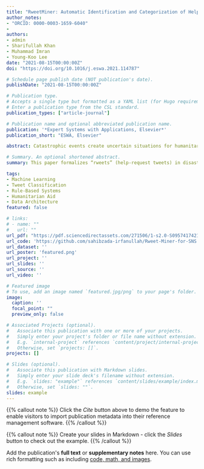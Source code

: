 ```yaml
---
title: "RweetMiner: Automatic Identification and Categorization of Help Requests on Twitter during Disasters"
author_notes:
- "ORCID: 0000-0003-1659-6040"
- 
authors:
- admin
- Sharifullah Khan
- Muhammad Imran
- Young-Koo Lee
date: "2021-08-15T00:00:00Z"
doi: "https://doi.org/10.1016/j.eswa.2021.114787"

# Schedule page publish date (NOT publication's date).
publishDate: "2021-08-15T00:00:00Z"

# Publication type.
# Accepts a single type but formatted as a YAML list (for Hugo requirements).
# Enter a publication type from the CSL standard.
publication_types: ["article-journal"]

# Publication name and optional abbreviated publication name.
publication: '*Expert Systems with Applications, Elsevier*'
publication_short: "ESWA, Elsevier"

abstract: Catastrophic events create uncertain situations for humanitarian organizations locating and providing aid to affected people. Many people turn to social media during disasters for requesting help and/or providing relief to others. However, the majority of social media posts seeking help could not properly be detected and remained concealed because often they are noisy and ill-formed. Existing systems lack in planning an effective strategy for tweet preprocessing and grasping the contexts of tweets. This research, first of all, formally defines request tweets in the context of social networking sites, hereafter rweets, along with their different primary types and sub-types. Our main contributions are the identification and categorization of rweets. For rweet identification, we employ two approaches, namely a rule-based and logistic regression, and show their high precision and F1 scores. The rweets classification into sub-types such as medical, food, shelter, using logistic regression shows promising results and outperforms exiting works. Finally, we introduce an architecture to store intermediate data to accelerate the development process of the machine learning classifiers.

# Summary. An optional shortened abstract.
summary: This paper formalizes “rweets” (help-request tweets) in disaster contexts, categorizes them into primary types and subtypes, and develops both rule-based and logistic-regression models for their identification and classification (e.g., medical, food, shelter) with high precision and F1 scores. It also presents an intermediate-data storage architecture to streamline the development of these machine-learning classifiers.

tags:
- Machine Learning
- Tweet Classification
- Rule-Based Systems
- Humanitarian Aid
- Data Architecture
featured: false

# links:
# - name: ""
#   url: ""
url_pdf: "https://pdf.sciencedirectassets.com/271506/1-s2.0-S0957417421X00085/1-s2.0-S0957417421002281/main.pdf?X-Amz-Security-Token=IQoJb3JpZ2luX2VjEIP%2F%2F%2F%2F%2F%2F%2F%2F%2F%2FwEaCXVzLWVhc3QtMSJIMEYCIQCp3oJ4R3lSuSk1isi4SWkHo4aB%2BtG1G35%2BKXiqcw86mAIhALGqL4P%2FUF4ouqJ6IAQekT15yvVzB24CX4%2FEkRM7xqrkKrwFCIz%2F%2F%2F%2F%2F%2F%2F%2F%2F%2FwEQBRoMMDU5MDAzNTQ2ODY1Igx7fHuSO%2FFHZJUywkoqkAUqXDuKYd1vtUCPmRDwtlIDI2gptLYDlEB53rTCW29%2Bk6R3R6MU2t%2Fg5BKiALamhHk5ehQn58%2FnYNupaRnQJDIW%2FOszGAVNGcy01eB0XqoYMyE2Vu9XhlutpqexJDen7yem1VNBnuxITWB1nazu7Pxaawi65AQyD7NNgiMnpV%2F6FDDV5PuqzFH6Rzgjj5%2BJwioyAWKCeC8Aaag4lcRBYI%2BMgMPyWHTTh8iu%2Fq22KzA37VXrpFPW%2FZtPBEB3kZoYhuBtowznoWBRBw%2BkTiuRJQSRng5hPzZ6Cpa2w6iXyL0eNc%2BB8NvuNJjhM0CgMkrrI2NjLaFcSPJS6wIwG%2FkiBpTnVRZdHWR86g3Cga4nhm%2B3iatY2VP4XPgp6olibdlUvz%2FXAv8MPz%2FXmVTRaALw176funsvs5UdcA%2B5JYKzD3ShjhQ0xSmywu0pCOqhrZv8ZARnrxVQ3Fj%2Fk3TffIe4s8wlJ3nG9D4aHMAyK%2BY%2FHGuFbUooaXpN6blnCcrfOx1cKeSOa7WimIBUfQ26rdpFIXjdq6C%2FDbIWyIrJgiglhIlO5OEykqBWKee20bfDU6qzR2m9qx4HysGwQgdEPElv%2B7RIlZUS5%2FRIVxEjV0mPigu1Ew9rza0JnXI6ihY%2Byj9abz%2BhUfSPbfOm%2FkG9Ibke940V%2Baq4KFAoLMXeehtMTWutktwF1sP%2FEhz1rW7WlHFfr%2Fj9BHRmSXT7g5Q8sudaUgvFFIQEVbjqa%2FVzvg5wEoEAEg0fd%2F60L0vmJ0lA%2Fa22VaLSI8%2B5ToxI8X9ip9uHFMMBt0ZW2IQ8holdWWIuePBfXDuUhxQMu294PqZQZFAPjRJHDDfOzyYL0Ij40p5LCzZAzfBlHotKvtmH3%2F5nqI5YSDDt57PDBjqwASvB%2Fp4jRzZC4WeEDs5sE0vkjAS8FiAGUEVpErA5l4KlsLCI16vEQiIahrobsgA0SasSm6FPiutm0CvkjzjkQbb%2F899Zr1yOqCBORL9hBt2jzZ0bDd1LRJ%2FXS7%2B%2Be0uFTA4rtOQ5KLPE2DPQY7KDNyks8gMD6MKITBVUNIKtE7Zp%2BUEA2pFcjs5JOf9TBxR2BDedN%2BjhWPZ6%2FIhkRU%2FBjNyImB329iDodpY86VYM6%2FUR&X-Amz-Algorithm=AWS4-HMAC-SHA256&X-Amz-Date=20250708T113703Z&X-Amz-SignedHeaders=host&X-Amz-Expires=299&X-Amz-Credential=ASIAQ3PHCVTYXJQ7DD5E%2F20250708%2Fus-east-1%2Fs3%2Faws4_request&X-Amz-Signature=032feab1443665f5409d30f191556ca3e40b01db5eb06ede3b9caa5c324c9a94&hash=f85d4107ff92ebbede5bbd00ee52e55243eedaa189c3d005192d625ff488d9a2&host=68042c943591013ac2b2430a89b270f6af2c76d8dfd086a07176afe7c76c2c61&pii=S0957417421002281&tid=spdf-32d42ddc-e976-4687-8476-329af00853fd&sid=8197349993c2924cd42a97356e2375afd449gxrqa&type=client&tsoh=d3d3LnNjaWVuY2VkaXJlY3QuY29t&rh=d3d3LnNjaWVuY2VkaXJlY3QuY29t&ua=11145d530606535d5b5150&rr=95bf49913a1ff5e5&cc=kr#page=1.00&gsr=0"
url_code: 'https://github.com/sahibzada-irfanullah/Rweet-Miner-for-SNS'
url_dataset: ''
url_poster: 'featured.png'
url_project: ''
url_slides: ''
url_source: ''
url_video: ''

# Featured image
# To use, add an image named `featured.jpg/png` to your page's folder. 
image:
  caption: ''
  focal_point: ""
  preview_only: false

# Associated Projects (optional).
#   Associate this publication with one or more of your projects.
#   Simply enter your project's folder or file name without extension.
#   E.g. `internal-project` references `content/project/internal-project/index.md`.
#   Otherwise, set `projects: []`.
projects: []

# Slides (optional).
#   Associate this publication with Markdown slides.
#   Simply enter your slide deck's filename without extension.
#   E.g. `slides: "example"` references `content/slides/example/index.md`.
#   Otherwise, set `slides: ""`.
slides: example
---
```


{{% callout note %}}
Click the *Cite* button above to demo the feature to enable visitors to import publication metadata into their reference management software.
{{% /callout %}}

{{% callout note %}}
Create your slides in Markdown - click the *Slides* button to check out the example.
{{% /callout %}}

Add the publication's **full text** or **supplementary notes** here. You can use rich formatting such as including [code, math, and images](https://docs.hugoblox.com/content/writing-markdown-latex/).
